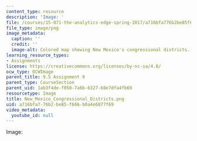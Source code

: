 ```yaml
---
content_type: resource
description: 'Image: '
file: /courses/15-071-the-analytics-edge-spring-2017/a716bfa776b2be85f666b0a4e6877f69_New_Mexico_Congressional_Districts.png
file_type: image/png
image_metadata:
  caption: ''
  credit: ''
  image-alt: Colored map showing New Mexico's congressional districts.
learning_resource_types:
- Assignments
license: https://creativecommons.org/licenses/by-nc-sa/4.0/
ocw_type: OCWImage
parent_title: 9.5 Assignment 9
parent_type: CourseSection
parent_uid: 1ab3f4de-f050-7a6b-6327-b8e7dfa4fb69
resourcetype: Image
title: New_Mexico_Congressional_Districts.png
uid: a716bfa7-76b2-be85-f666-b0a4e6877f69
video_metadata:
  youtube_id: null
---
```

Image: 
